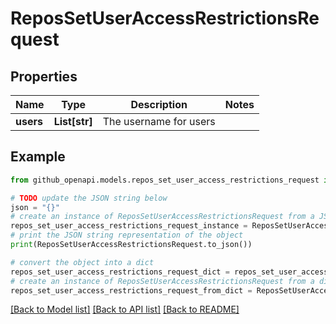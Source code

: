 # ReposSetUserAccessRestrictionsRequest


## Properties

Name | Type | Description | Notes
------------ | ------------- | ------------- | -------------
**users** | **List[str]** | The username for users | 

## Example

```python
from github_openapi.models.repos_set_user_access_restrictions_request import ReposSetUserAccessRestrictionsRequest

# TODO update the JSON string below
json = "{}"
# create an instance of ReposSetUserAccessRestrictionsRequest from a JSON string
repos_set_user_access_restrictions_request_instance = ReposSetUserAccessRestrictionsRequest.from_json(json)
# print the JSON string representation of the object
print(ReposSetUserAccessRestrictionsRequest.to_json())

# convert the object into a dict
repos_set_user_access_restrictions_request_dict = repos_set_user_access_restrictions_request_instance.to_dict()
# create an instance of ReposSetUserAccessRestrictionsRequest from a dict
repos_set_user_access_restrictions_request_from_dict = ReposSetUserAccessRestrictionsRequest.from_dict(repos_set_user_access_restrictions_request_dict)
```
[[Back to Model list]](../README.md#documentation-for-models) [[Back to API list]](../README.md#documentation-for-api-endpoints) [[Back to README]](../README.md)


